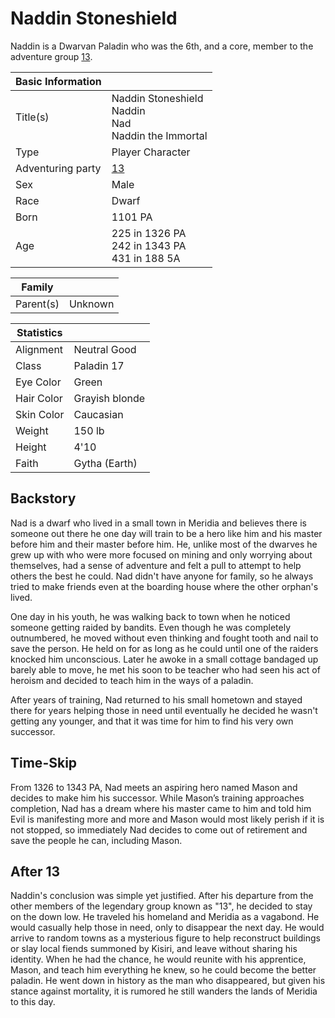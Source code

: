 # Naddin Stoneshield

Naddin is a Dwarvan Paladin who was the 6th, and a core, member to the adventure group [13](13.md).

| Basic Information | |
| - | - |
| Title(s) | Naddin Stoneshield<br>Naddin<br>Nad<br>Naddin the Immortal |
| Type | Player Character |
| Adventuring party | [13](13.md) |
| Sex | Male |
| Race | Dwarf |
| Born | 1101 PA |
| Age | 225 in 1326 PA<br>242 in 1343 PA<br>431 in 188 5A |

| Family | |
| - | - |
| Parent(s) | Unknown |

| Statistics | |
| - | - |
| Alignment | Neutral Good |
| Class | Paladin 17 |
| Eye Color | Green |
| Hair Color | Grayish blonde |
| Skin Color | Caucasian |
| Weight | 150 lb |
| Height | 4'10 |
| Faith | Gytha (Earth) |

## Backstory

Nad is a dwarf who lived in a small town in Meridia and believes there is someone out there he one day will train to be a hero like him and his master before him and their master before him. He, unlike most of the dwarves he grew up with who were more focused on mining and only worrying about themselves, had a sense of adventure and felt a pull to attempt to help others the best he could. Nad didn't have anyone for family, so he always tried to make friends even at the boarding house where the other orphan's lived.

One day in his youth, he was walking back to town when he noticed someone getting raided by bandits. Even though he was completely outnumbered, he moved without even thinking and fought tooth and nail to save the person. He held on for as long as he could until one of the raiders knocked him unconscious. Later he awoke in a small cottage bandaged up barely able to move, he met his soon to be teacher who had seen his act of heroism and decided to teach him in the ways of a paladin.

After years of training, Nad returned to his small hometown and stayed there for years helping those in need until eventually he decided he wasn't getting any younger, and that it was time for him to find his very own successor.

## Time-Skip

From 1326 to 1343 PA, Nad meets an aspiring hero named Mason and decides to make him his successor. While Mason’s training approaches completion, Nad has a dream where his master came to him and told him Evil is manifesting more and more and Mason would most likely perish if it is not stopped, so immediately Nad decides to come out of retirement and save the people he can, including Mason.

## After 13

Naddin's conclusion was simple yet justified. After his departure from the other members of the legendary group known as "13", he decided to stay on the down low. He traveled his homeland and Meridia as a vagabond. He would casually help those in need, only to disappear the next day. He would arrive to random towns as a mysterious figure to help reconstruct buildings or slay local fiends summoned by Kisiri, and leave without sharing his identity. When he had the chance, he would reunite with his apprentice, Mason, and teach him everything he knew, so he could become the better paladin. He went down in history as the man who disappeared, but given his stance against mortality, it is rumored he still wanders the lands of Meridia to this day.

